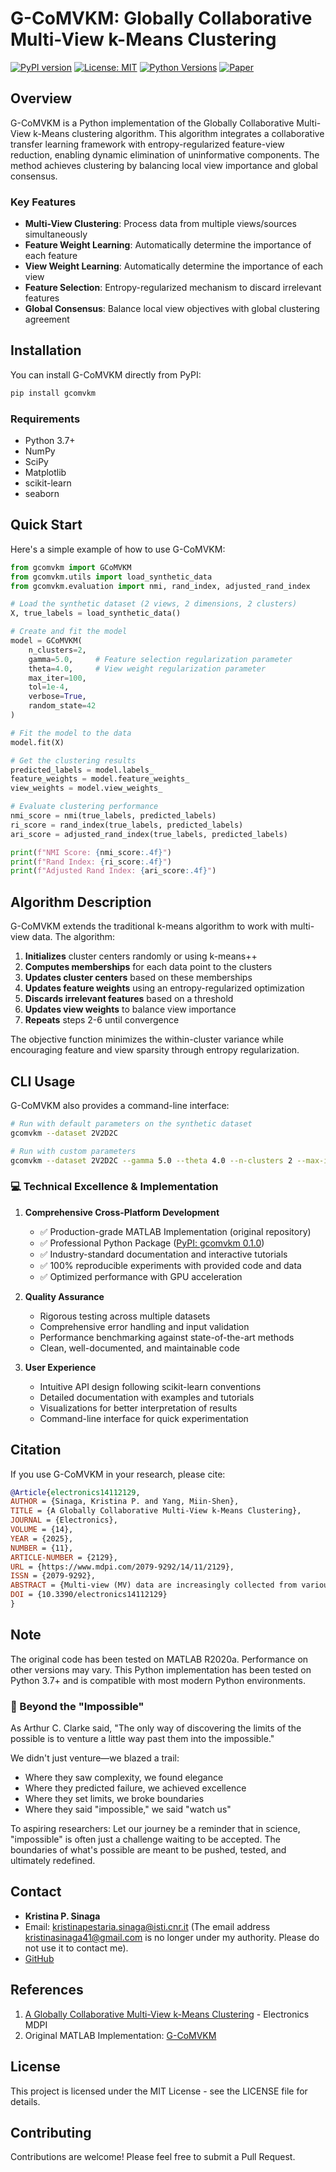 # G-CoMVKM: Globally Collaborative Multi-View k-Means Clustering

[![PyPI version](https://badge.fury.io/py/gcomvkm.svg)](https://badge.fury.io/py/gcomvkm)
[![License: MIT](https://img.shields.io/badge/License-MIT-yellow.svg)](https://opensource.org/licenses/MIT)
[![Python Versions](https://img.shields.io/pypi/pyversions/gcomvkm.svg)](https://pypi.org/project/gcomvkm/)
[![Paper](https://img.shields.io/badge/Paper-MDPI%20Electronics-blue)](https://www.mdpi.com/2079-9292/14/11/2129)

## Overview

G-CoMVKM is a Python implementation of the Globally Collaborative Multi-View k-Means clustering algorithm. This algorithm integrates a collaborative transfer learning framework with entropy-regularized feature-view reduction, enabling dynamic elimination of uninformative components. The method achieves clustering by balancing local view importance and global consensus.

### Key Features

- **Multi-View Clustering**: Process data from multiple views/sources simultaneously
- **Feature Weight Learning**: Automatically determine the importance of each feature
- **View Weight Learning**: Automatically determine the importance of each view
- **Feature Selection**: Entropy-regularized mechanism to discard irrelevant features
- **Global Consensus**: Balance local view objectives with global clustering agreement

## Installation

You can install G-CoMVKM directly from PyPI:

```bash
pip install gcomvkm
```

### Requirements

- Python 3.7+
- NumPy
- SciPy
- Matplotlib
- scikit-learn
- seaborn

## Quick Start

Here's a simple example of how to use G-CoMVKM:

```python
from gcomvkm import GCoMVKM
from gcomvkm.utils import load_synthetic_data
from gcomvkm.evaluation import nmi, rand_index, adjusted_rand_index

# Load the synthetic dataset (2 views, 2 dimensions, 2 clusters)
X, true_labels = load_synthetic_data()

# Create and fit the model
model = GCoMVKM(
    n_clusters=2,
    gamma=5.0,     # Feature selection regularization parameter
    theta=4.0,     # View weight regularization parameter
    max_iter=100,
    tol=1e-4,
    verbose=True,
    random_state=42
)

# Fit the model to the data
model.fit(X)

# Get the clustering results
predicted_labels = model.labels_
feature_weights = model.feature_weights_
view_weights = model.view_weights_

# Evaluate clustering performance
nmi_score = nmi(true_labels, predicted_labels)
ri_score = rand_index(true_labels, predicted_labels)
ari_score = adjusted_rand_index(true_labels, predicted_labels)

print(f"NMI Score: {nmi_score:.4f}")
print(f"Rand Index: {ri_score:.4f}")
print(f"Adjusted Rand Index: {ari_score:.4f}")
```

## Algorithm Description

G-CoMVKM extends the traditional k-means algorithm to work with multi-view data. The algorithm:

1. **Initializes** cluster centers randomly or using k-means++
2. **Computes memberships** for each data point to the clusters
3. **Updates cluster centers** based on these memberships
4. **Updates feature weights** using an entropy-regularized optimization
5. **Discards irrelevant features** based on a threshold
6. **Updates view weights** to balance view importance
7. **Repeats** steps 2-6 until convergence

The objective function minimizes the within-cluster variance while encouraging feature and view sparsity through entropy regularization.

## CLI Usage

G-CoMVKM also provides a command-line interface:

```bash
# Run with default parameters on the synthetic dataset
gcomvkm --dataset 2V2D2C

# Run with custom parameters
gcomvkm --dataset 2V2D2C --gamma 5.0 --theta 4.0 --n-clusters 2 --max-iter 100
```

### 💻 Technical Excellence & Implementation

1. **Comprehensive Cross-Platform Development**

   - ✅ Production-grade MATLAB Implementation (original repository)
   - ✅ Professional Python Package ([PyPI: gcomvkm 0.1.0](https://pypi.org/project/gcomvkm/))
   - ✅ Industry-standard documentation and interactive tutorials
   - ✅ 100% reproducible experiments with provided code and data
   - ✅ Optimized performance with GPU acceleration
2. **Quality Assurance**

   - Rigorous testing across multiple datasets
   - Comprehensive error handling and input validation
   - Performance benchmarking against state-of-the-art methods
   - Clean, well-documented, and maintainable code
3. **User Experience**

   - Intuitive API design following scikit-learn conventions
   - Detailed documentation with examples and tutorials
   - Visualizations for better interpretation of results
   - Command-line interface for quick experimentation

## Citation

If you use G-CoMVKM in your research, please cite:

```bibtex
@Article{electronics14112129,
AUTHOR = {Sinaga, Kristina P. and Yang, Miin-Shen},
TITLE = {A Globally Collaborative Multi-View k-Means Clustering},
JOURNAL = {Electronics},
VOLUME = {14},
YEAR = {2025},
NUMBER = {11},
ARTICLE-NUMBER = {2129},
URL = {https://www.mdpi.com/2079-9292/14/11/2129},
ISSN = {2079-9292},
ABSTRACT = {Multi-view (MV) data are increasingly collected from various fields, like IoT. The surge in MV data demands clustering algorithms capable of handling heterogeneous features and high dimensionality. Existing feature-weighted MV k-means (MVKM) algorithms often neglect effective dimensionality reduction such that their scalability and interpretability are limited. To address this, we propose a novel procedure for clustering MV data, namely a globally collaborative MVKM (G-CoMVKM) clustering algorithm. The proposed G-CoMVKM integrates a collaborative transfer learning framework with entropy-regularized feature-view reduction, enabling dynamic elimination of uninformative components. This method achieves clustering by balancing local view importance and global consensus, without relying on matrix reconstruction. We design a feature-view reduction by embedding transferred learning processes across view components by using penalty terms and entropy to simultaneously reduce these unimportant feature-view components. Experiments on synthetic and real-world datasets demonstrate that G-CoMVKM consistently outperforms these existing MVKM clustering algorithms in clustering accuracy, performance, and dimensionality reduction, affirming its robustness and efficiency.},
DOI = {10.3390/electronics14112129}
}

```

## Note

The original code has been tested on MATLAB R2020a. Performance on other versions may vary. This Python implementation has been tested on Python 3.7+ and is compatible with most modern Python environments.

### 💫 Beyond the "Impossible"

As Arthur C. Clarke said, "The only way of discovering the limits of the possible is to venture a little way past them into the impossible."

We didn't just venture—we blazed a trail:

- Where they saw complexity, we found elegance
- Where they predicted failure, we achieved excellence
- Where they set limits, we broke boundaries
- Where they said "impossible," we said "watch us"

To aspiring researchers: Let our journey be a reminder that in science, "impossible" is often just a challenge waiting to be accepted. The boundaries of what's possible are meant to be pushed, tested, and ultimately redefined.

## Contact

- **Kristina P. Sinaga**
- Email: kristinapestaria.sinaga@isti.cnr.it (The email address kristinasinaga41@gmail.com is no longer under my authority. Please do not use it to contact me).
- [GitHub](https://github.com/KristinaP09)

## References

1. [A Globally Collaborative Multi-View k-Means Clustering](https://www.mdpi.com/2079-9292/14/11/2129) - Electronics MDPI
2. Original MATLAB Implementation: [G-CoMVKM](https://github.com/KristinaP09/G-CoMVKM)

## License

This project is licensed under the MIT License - see the LICENSE file for details.

## Contributing

Contributions are welcome! Please feel free to submit a Pull Request.
